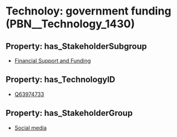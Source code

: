 # Technoloy: __government funding__ (PBN__Technology_1430)

## Property: has_StakeholderSubgroup

* [Financial Support and Funding](PBN__TechSubgroup_35)

## Property: has_TechnologyID

* [Q63974733](Q63974733)

## Property: has_StakeholderGroup

* [Social media](PBN__TechGroup_1)

